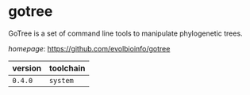 # gotree

GoTree is a set of command line tools to manipulate phylogenetic trees.

*homepage*: <https://github.com/evolbioinfo/gotree>

version | toolchain
--------|----------
``0.4.0`` | ``system``
